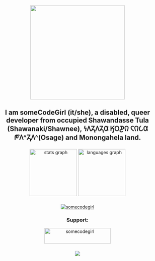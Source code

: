 ###

<div align="center">
  <img height="300" src="https://4vs8r5ztn3.ufs.sh/f/cC8f3XH57MPQzju3gYM34qEHVXfST29Fed6ZG7YycpgJjOIP"/>
</div>


###

<h2 align="center">I am someCodeGirl (it/she), a disabled, queer developer from occupied Shawandasse Tula (Shawanaki/Shawnee), 𐓏𐒰𐓓𐒰𐓓𐒷 𐒼𐓂𐓊𐒻 𐓆𐒻𐒿𐒷 𐓀𐒰^𐓓𐒰^(Osage) and Monongahela land.</h2>

###

<div align="center">
  <img src="https://github-readme-stats.vercel.app/api?username=someCodeGirl&theme=synthwave&show_icons=true&hide_border=false&count_private=true" height="150" alt="stats graph"  />
  <img src="https://github-readme-stats.vercel.app/api/top-langs/?username=someCodeGirl&theme=synthwave&show_icons=true&hide_border=false&layout=compact" height="150" alt="languages graph"  />
</div>

###

<div align="center">
  <p> <a href="https://github.com/ryo-ma/github-profile-trophy"><img src="https://github-profile-trophy.vercel.app/?username=somecodegirl" alt="somecodegirl" /></a> </p>
<h3>Support:</h3>
<p><a href="https://www.buymeacoffee.com/somecodegirl"> <img src="https://cdn.buymeacoffee.com/buttons/v2/default-yellow.png" height="50" width="210" alt="somecodegirl" /></a></p>
</div>





###

<div align="center">
  <img src="https://profile-counter.glitch.me/somecodegirl/count.svg"/>
</div>

###
